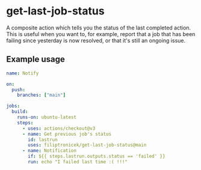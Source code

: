 # get-last-job-status

A composite action which tells you the status of the last completed action. This is useful when you want to, for example, report that a job that has been failing since yesterday is now resolved, or that it's still an ongoing issue.

## Example usage

```yaml
name: Notify

on:
  push:
    branches: ["main"]

jobs:
  build:
    runs-on: ubuntu-latest
    steps:
      - uses: actions/checkout@v3
      - name: Get previous job's status
        id: lastrun
        uses: filiptronicek/get-last-job-status@main
      - name: Notification
        if: ${{ steps.lastrun.outputs.status == 'failed' }}
        run: echo "I failed last time :( !!!"
```
